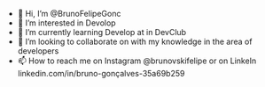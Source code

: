- 👋 Hi, I’m @BrunoFelipeGonc
- 👀 I’m interested in Devolop    
- 🌱 I’m currently learning Develop at in DevClub
- 💞️ I’m looking to collaborate on with my knowledge in the area of developers
- 📫 How to reach me on Instagram @brunovskifelipe or on LinkeIn linkedin.com/in/bruno-gonçalves-35a69b259

<!---
BrunoFelipeGonc/BrunoFelipeGonc is a ✨ special ✨ repository because its `README.md` (this file) appears on your GitHub profile.
You can click the Preview link to take a look at your changes.
--->
